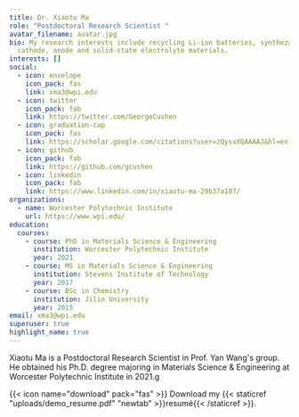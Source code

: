 ```yaml
---
title: Dr. Xiaotu Ma
role: "Postdoctoral Research Scientist "
avatar_filename: avatar.jpg
bio: My research interests include recycling Li-ion batteries, synthezation of
  cathode, anode and solid-state electrolyte materials.
interests: []
social:
  - icon: envelope
    icon_pack: fas
    link: xma3@wpi.edu
  - icon: twitter
    icon_pack: fab
    link: https://twitter.com/GeorgeCushen
  - icon: graduation-cap
    icon_pack: fas
    link: https://scholar.google.com/citations?user=zQysxXQAAAAJ&hl=en
  - icon: github
    icon_pack: fab
    link: https://github.com/gcushen
  - icon: linkedin
    icon_pack: fab
    link: https://www.linkedin.com/in/xiaotu-ma-29b37a107/
organizations:
  - name: Worcester Polytechnic Institute
    url: https://www.wpi.edu/
education:
  courses:
    - course: PhD in Materials Science & Engineering
      institution: Worcester Polytechnic Institute
      year: 2021
    - course: MS in Materials Science & Engineering
      institution: Stevens Institute of Technology
      year: 2017
    - course: BSc in Chemistry
      institution: Jilin University
      year: 2015
email: xma3@wpi.edu
superuser: true
highlight_name: true
---
```

Xiaotu Ma is a Postdoctoral Research Scientist in Prof. Yan Wang's group. He obtained his Ph.D. degree majoring in Materials Science & Engineering at Worcester Polytechnic Institute in 2021.g

{{< icon name="download" pack="fas" >}} Download my {{< staticref "uploads/demo_resume.pdf" "newtab" >}}resumé{{< /staticref >}}.
